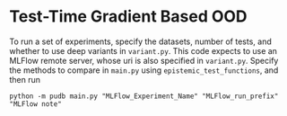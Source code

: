 # Test-Time Gradient Based OOD

To run a set of experiments, specify the datasets, number of tests, and whether to use deep variants in `variant.py`. This code expects to use an MLFlow remote server, whose uri is also specified in `variant.py`. Specify the methods to compare in `main.py` using `epistemic_test_functions`, and then run

```
python -m pudb main.py "MLFlow_Experiment_Name" "MLFlow_run_prefix" "MLFlow note"
```
